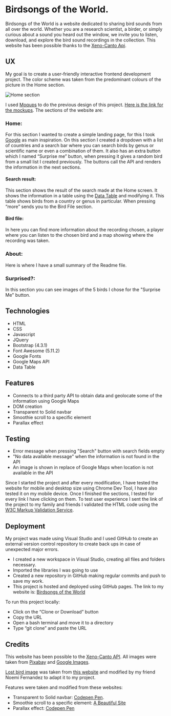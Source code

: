 # Birdsongs of the World.

Birdsongs of the World is a website dedicated to sharing bird sounds from all over the world. Whether you are a research scientist, a birder, or simply curious about a sound you heard out the window, we invite you to listen, download, and explore the bird sound recordings in the collection. This website has been possible thanks to the [Xeno-Canto Api](https://www.xeno-canto.org/article/153).

## UX

My goal is to create a user-friendly interactive frontend development project. The color scheme was taken from the predominant colours of the picture in the Home section.

![Home section](https://github.com/elisamunoz/birdsongs-project/blob/master/assets/images/mockup-images/multi-device-mockup.png)

I used [Moqups](https://moqups.com/) to do the previous design of this project. [Here is the link for the mockups](https://github.com/elisamunoz/birdsongs-project/tree/master/assets/images/mockup-images).
The sections of the website are:

### Home:

For this section I wanted to create a simple landing page, for this I took [Google](https://www.google.com) as main inspiration. On this section I created a dropdown with a list of countries and a search bar where you can search birds by genus or scientific name or even a combination of them. It also has an extra button which I named “Surprise me” button, when pressing it gives a random bird from a small list I created previously. The buttons call the API and renders the information in the next sections.

#### Search result:

This section shows the result of the search made at the Home screen. It shows the information in a table using the [Data Table](https://datatables.net/) and modifying it. This table shows birds from a country or genus in particular. When pressing “more” sends you to the Bird File section.

#### Bird file:

In here you can find more information about the recording chosen, a player where you can listen to the chosen bird and a map showing where the recording was taken.

### About:

Here is where I have a small summary of the Readme file.

### Surprised?:

In this section you can see images of the 5 birds I chose for the "Surprise Me" button.

## Technologies

- HTML
- CSS
- Javascript
- JQuery
- Bootstrap (4.3.1)
- Font Awesome (5.11.2)
- Google Fonts
- Google Maps API
- Data Table

## Features

- Connects to a third party API to obtain data and geolocate some of the information using Google Maps
- DOM creation
- Transparent to Solid navbar
- Smoothie scroll to a specific element
- Parallax effect

## Testing

- Error message when pressing "Search" button with search fields empty
- "No data available message" when the information is not found in the API
- An image is shown in replace of Google Maps when location is not available in the API 

Since I started the project and after every modification, I have tested the website for mobile and desktop size using Chrome Dev Tool, I have also tested it on my mobile device. Once I finished the sections, I tested for every link I have clicking on them. To test user experience I sent the link of the project to my family and friends I validated the HTML code using the [W3C Markup Validation Service](https://validator.w3.org/).

## Deployment

My project was made using Visual Studio and I used GitHub to create an external version control repository to create back ups in case of unexpected major errors.

- I created a new workspace in Visual Studio, creating all files and folders necessary.
- Imported the libraries I was going to use
- Created a new repository in GitHub making regular commits and push to save my work.
- This project is hosted and deployed using GitHub pages. The link to my website is: [Birdsongs of the World](https://elisamunoz.github.io/birdsongs-project/)

To run this project locally:

- Click on the “Clone or Download” button
- Copy the URL
- Open a bash terminal and move it to a directory
- Type “git clone” and paste the URL

## Credits

This website has been possible to the [Xeno-Canto API](https://www.xeno-canto.org/article/153). All images were taken from [Pixabay](https://pixabay.com/) and [Google Images](https://images.google.com/).

[Lost bird image](https://github.com/elisamunoz/birdsongs-project/blob/master/assets/images/lostbird.jpg) was taken from [this website](https://www.behance.net/gallery/51327889/Tourist-Pigeon) and modified by my friend Noemi Fernandez to adapt it to my project.

Features were taken and modified from these websites:

- Transparent to Solid navbar: [Codepen Pen](https://codepen.io/sonorangirl/pen/XmRBjq).
- Smoothie scroll to a specific element: [A Beautiful Site](https://www.abeautifulsite.net/smoothly-scroll-to-an-element-without-a-jquery-plugin-2)
- Parallax effect: [Codepen Pen](https://codepen.io/corneliuslabuschagne/pen/rNaNgdB?editors=1000)
